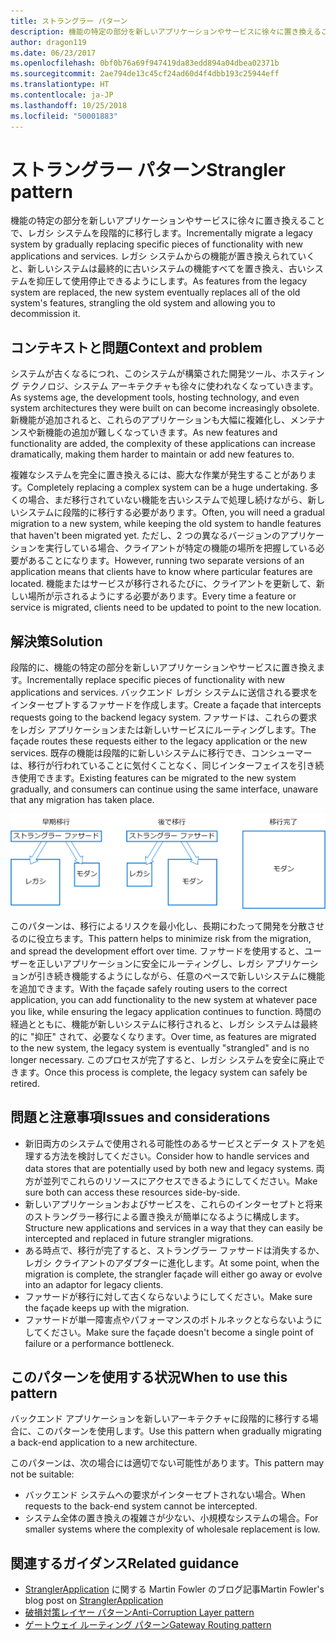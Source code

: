 ```yaml
---
title: ストラングラー パターン
description: 機能の特定の部分を新しいアプリケーションやサービスに徐々に置き換えることで、レガシ システムを段階的に移行します。
author: dragon119
ms.date: 06/23/2017
ms.openlocfilehash: 0bf0b76a69f947419da83edd894a04dbea02371b
ms.sourcegitcommit: 2ae794de13c45cf24ad60d4f4dbb193c25944eff
ms.translationtype: HT
ms.contentlocale: ja-JP
ms.lasthandoff: 10/25/2018
ms.locfileid: "50001883"
---
```

# <a name="strangler-pattern"></a><span data-ttu-id="b0a66-103">ストラングラー パターン</span><span class="sxs-lookup"><span data-stu-id="b0a66-103">Strangler pattern</span></span>

<span data-ttu-id="b0a66-104">機能の特定の部分を新しいアプリケーションやサービスに徐々に置き換えることで、レガシ システムを段階的に移行します。</span><span class="sxs-lookup"><span data-stu-id="b0a66-104">Incrementally migrate a legacy system by gradually replacing specific pieces of functionality with new applications and services.</span></span> <span data-ttu-id="b0a66-105">レガシ システムからの機能が置き換えられていくと、新しいシステムは最終的に古いシステムの機能すべてを置き換え、古いシステムを抑圧して使用停止できるようにします。</span><span class="sxs-lookup"><span data-stu-id="b0a66-105">As features from the legacy system are replaced, the new system eventually replaces all of the old system's features, strangling the old system and allowing you to decommission it.</span></span> 

## <a name="context-and-problem"></a><span data-ttu-id="b0a66-106">コンテキストと問題</span><span class="sxs-lookup"><span data-stu-id="b0a66-106">Context and problem</span></span>

<span data-ttu-id="b0a66-107">システムが古くなるにつれ、このシステムが構築された開発ツール、ホスティング テクノロジ、システム アーキテクチャも徐々に使われなくなっていきます。</span><span class="sxs-lookup"><span data-stu-id="b0a66-107">As systems age, the development tools, hosting technology, and even system architectures they were built on can become increasingly obsolete.</span></span> <span data-ttu-id="b0a66-108">新機能が追加されると、これらのアプリケーションも大幅に複雑化し、メンテナンスや新機能の追加が難しくなっていきます。</span><span class="sxs-lookup"><span data-stu-id="b0a66-108">As new features and functionality are added, the complexity of these applications can increase dramatically, making them harder to maintain or add new features to.</span></span>

<span data-ttu-id="b0a66-109">複雑なシステムを完全に置き換えるには、膨大な作業が発生することがあります。</span><span class="sxs-lookup"><span data-stu-id="b0a66-109">Completely replacing a complex system can be a huge undertaking.</span></span> <span data-ttu-id="b0a66-110">多くの場合、まだ移行されていない機能を古いシステムで処理し続けながら、新しいシステムに段階的に移行する必要があります。</span><span class="sxs-lookup"><span data-stu-id="b0a66-110">Often, you will need a gradual migration to a new system, while keeping the old system to handle features that haven't been migrated yet.</span></span> <span data-ttu-id="b0a66-111">ただし、2 つの異なるバージョンのアプリケーションを実行している場合、クライアントが特定の機能の場所を把握している必要があることになります。</span><span class="sxs-lookup"><span data-stu-id="b0a66-111">However, running two separate versions of an application means that clients have to know where particular features are located.</span></span> <span data-ttu-id="b0a66-112">機能またはサービスが移行されるたびに、クライアントを更新して、新しい場所が示されるようにする必要があります。</span><span class="sxs-lookup"><span data-stu-id="b0a66-112">Every time a feature or service is migrated, clients need to be updated to point to the new location.</span></span>

## <a name="solution"></a><span data-ttu-id="b0a66-113">解決策</span><span class="sxs-lookup"><span data-stu-id="b0a66-113">Solution</span></span>

<span data-ttu-id="b0a66-114">段階的に、機能の特定の部分を新しいアプリケーションやサービスに置き換えます。</span><span class="sxs-lookup"><span data-stu-id="b0a66-114">Incrementally replace specific pieces of functionality with new applications and services.</span></span> <span data-ttu-id="b0a66-115">バックエンド レガシ システムに送信される要求をインターセプトするファサードを作成します。</span><span class="sxs-lookup"><span data-stu-id="b0a66-115">Create a façade that intercepts requests going to the backend legacy system.</span></span> <span data-ttu-id="b0a66-116">ファサードは、これらの要求をレガシ アプリケーションまたは新しいサービスにルーティングします。</span><span class="sxs-lookup"><span data-stu-id="b0a66-116">The façade routes these requests either to the legacy application or the new services.</span></span> <span data-ttu-id="b0a66-117">既存の機能は段階的に新しいシステムに移行でき、コンシューマーは、移行が行われていることに気付くことなく、同じインターフェイスを引き続き使用できます。</span><span class="sxs-lookup"><span data-stu-id="b0a66-117">Existing features can be migrated to the new system gradually, and consumers can continue using the same interface, unaware that any migration has taken place.</span></span>

![](./_images/strangler.png)  

<span data-ttu-id="b0a66-118">このパターンは、移行によるリスクを最小化し、長期にわたって開発を分散させるのに役立ちます。</span><span class="sxs-lookup"><span data-stu-id="b0a66-118">This pattern helps to minimize risk from the migration, and spread the development effort over time.</span></span> <span data-ttu-id="b0a66-119">ファサードを使用すると、ユーザーを正しいアプリケーションに安全にルーティングし、レガシ アプリケーションが引き続き機能するようにしながら、任意のペースで新しいシステムに機能を追加できます。</span><span class="sxs-lookup"><span data-stu-id="b0a66-119">With the façade safely routing users to the correct application, you can add functionality to the new system at whatever pace you like, while ensuring the legacy application continues to function.</span></span> <span data-ttu-id="b0a66-120">時間の経過とともに、機能が新しいシステムに移行されると、レガシ システムは最終的に "抑圧" されて、必要なくなります。</span><span class="sxs-lookup"><span data-stu-id="b0a66-120">Over time, as features are migrated to the new system, the legacy system is eventually "strangled" and is no longer necessary.</span></span> <span data-ttu-id="b0a66-121">このプロセスが完了すると、レガシ システムを安全に廃止できます。</span><span class="sxs-lookup"><span data-stu-id="b0a66-121">Once this process is complete, the legacy system can safely be retired.</span></span>

## <a name="issues-and-considerations"></a><span data-ttu-id="b0a66-122">問題と注意事項</span><span class="sxs-lookup"><span data-stu-id="b0a66-122">Issues and considerations</span></span>

- <span data-ttu-id="b0a66-123">新旧両方のシステムで使用される可能性のあるサービスとデータ ストアを処理する方法を検討してください。</span><span class="sxs-lookup"><span data-stu-id="b0a66-123">Consider how to handle services and data stores that are potentially used by both new and legacy systems.</span></span> <span data-ttu-id="b0a66-124">両方が並列でこれらのリソースにアクセスできるようにしてください。</span><span class="sxs-lookup"><span data-stu-id="b0a66-124">Make sure both can access these resources side-by-side.</span></span>
- <span data-ttu-id="b0a66-125">新しいアプリケーションおよびサービスを、これらのインターセプトと将来のストラングラー移行による置き換えが簡単になるように構成します。</span><span class="sxs-lookup"><span data-stu-id="b0a66-125">Structure new applications and services in a way that they can easily be intercepted and replaced in future strangler migrations.</span></span>
- <span data-ttu-id="b0a66-126">ある時点で、移行が完了すると、ストラングラー ファサードは消失するか、レガシ クライアントのアダプターに進化します。</span><span class="sxs-lookup"><span data-stu-id="b0a66-126">At some point, when the migration is complete, the strangler façade will either go away or evolve into an adaptor for legacy clients.</span></span>
- <span data-ttu-id="b0a66-127">ファサードが移行に対して古くならないようにしてください。</span><span class="sxs-lookup"><span data-stu-id="b0a66-127">Make sure the façade keeps up with the migration.</span></span>
- <span data-ttu-id="b0a66-128">ファサードが単一障害点やパフォーマンスのボトルネックとならないようにしてください。</span><span class="sxs-lookup"><span data-stu-id="b0a66-128">Make sure the façade doesn't become a single point of failure or a performance bottleneck.</span></span>

## <a name="when-to-use-this-pattern"></a><span data-ttu-id="b0a66-129">このパターンを使用する状況</span><span class="sxs-lookup"><span data-stu-id="b0a66-129">When to use this pattern</span></span>

<span data-ttu-id="b0a66-130">バックエンド アプリケーションを新しいアーキテクチャに段階的に移行する場合に、このパターンを使用します。</span><span class="sxs-lookup"><span data-stu-id="b0a66-130">Use this pattern when gradually migrating a back-end application to a new architecture.</span></span>

<span data-ttu-id="b0a66-131">このパターンは、次の場合には適切でない可能性があります。</span><span class="sxs-lookup"><span data-stu-id="b0a66-131">This pattern may not be suitable:</span></span>

- <span data-ttu-id="b0a66-132">バックエンド システムへの要求がインターセプトされない場合。</span><span class="sxs-lookup"><span data-stu-id="b0a66-132">When requests to the back-end system cannot be intercepted.</span></span>
- <span data-ttu-id="b0a66-133">システム全体の置き換えの複雑さが少ない、小規模なシステムの場合。</span><span class="sxs-lookup"><span data-stu-id="b0a66-133">For smaller systems where the complexity of wholesale replacement is low.</span></span>

## <a name="related-guidance"></a><span data-ttu-id="b0a66-134">関連するガイダンス</span><span class="sxs-lookup"><span data-stu-id="b0a66-134">Related guidance</span></span>

- <span data-ttu-id="b0a66-135">[StranglerApplication](https://www.martinfowler.com/bliki/StranglerApplication.html) に関する Martin Fowler のブログ記事</span><span class="sxs-lookup"><span data-stu-id="b0a66-135">Martin Fowler's blog post on [StranglerApplication](https://www.martinfowler.com/bliki/StranglerApplication.html)</span></span>
- [<span data-ttu-id="b0a66-136">破損対策レイヤー パターン</span><span class="sxs-lookup"><span data-stu-id="b0a66-136">Anti-Corruption Layer pattern</span></span>](./anti-corruption-layer.md)
- [<span data-ttu-id="b0a66-137">ゲートウェイ ルーティング パターン</span><span class="sxs-lookup"><span data-stu-id="b0a66-137">Gateway Routing pattern</span></span>](./gateway-routing.md)


 

